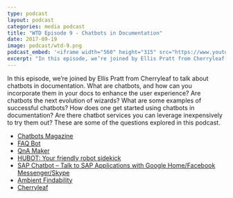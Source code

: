```yaml
---
type: podcast
layout: podcast
categories: media podcast
title: "WTD Episode 9 - Chatbots in Documentation"
date: 2017-09-19
image: podcast/wtd-9.png
podcast_embed: '<iframe width="560" height="315" src="https://www.youtube.com/embed/0JeypT54elw" frameborder="0" allowfullscreen></iframe>'
excerpt: "In this episode, we’re joined by Ellis Pratt from Cherryleaf to talk about chatbots in documentation. What are chatbots, and how can you incorporate them in your docs to enhance the user experience? Are chatbots the next evolution of wizards? What are some examples of successful chatbots? How does one get started using chatbots in documentation? Are there chatbot services you can leverage inexpensively to try them out? These are some of the questions explored in this podcast."
---
```


In this episode, we’re joined by Ellis Pratt from Cherryleaf to talk about chatbots in documentation. What are chatbots, and how can you incorporate them in your docs to enhance the user experience? Are chatbots the next evolution of wizards? What are some examples of successful chatbots? How does one get started using chatbots in documentation? Are there chatbot services you can leverage inexpensively to try them out? These are some of the questions explored in this podcast.

<ul>
  <li><a href="https://chatbotsmagazine.com/">Chatbots Magazine</a></li>
  <li><a href="https://faqbot.co/">FAQ Bot</a></li>
  <li><a href="https://qnamaker.ai/">QnA Maker</a></li>
  <li><a href="https://hubot.github.com/">HUBOT: Your friendly robot sidekick</a></li>
  <li><a href="https://blogs.sap.com/2017/04/10/sap-tm-chatbot-talk-to-sap-tm-application-with-google-home/">SAP Chatbot – Talk to SAP Applications with Google Home/Facebook Messenger/Skype</a></li>
  <li><a href="https://shop.oreilly.com/product/9780596007652.do">Ambient Findability</a></li>
  <li><a href="https://www.cherryleaf.com/">Cherryleaf</a></li>
</ul>
